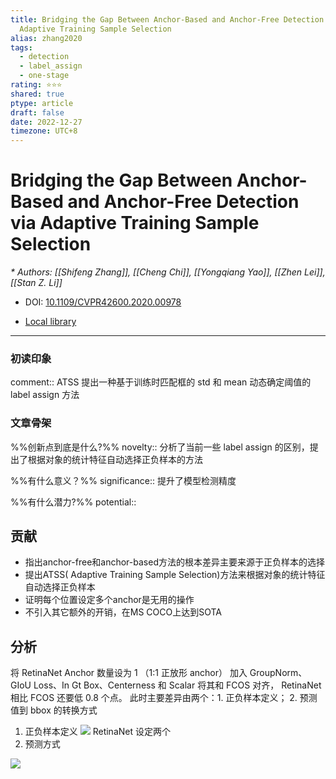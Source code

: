 ```yaml
---
title: Bridging the Gap Between Anchor-Based and Anchor-Free Detection via
  Adaptive Training Sample Selection
alias: zhang2020
tags:
  - detection
  - label_assign
  - one-stage
rating: ⭐⭐⭐
shared: true
ptype: article
draft: false
date: 2022-12-27
timezone: UTC+8
---
```



# Bridging the Gap Between Anchor-Based and Anchor-Free Detection via Adaptive Training Sample Selection
<cite>* Authors: [[Shifeng Zhang]], [[Cheng Chi]], [[Yongqiang Yao]], [[Zhen Lei]], [[Stan Z. Li]]</cite>

* DOI: [10.1109/CVPR42600.2020.00978](https://doi.org/10.1109/CVPR42600.2020.00978)

* [Local library](zotero://select/items/1_QZQNGHFX)

***

### 初读印象

comment:: ATSS 提出一种基于训练时匹配框的 std 和 mean 动态确定阈值的 label assign 方法

### 文章骨架
%%创新点到底是什么?%%
novelty:: 分析了当前一些 label assign 的区别，提出了根据对象的统计特征自动选择正负样本的方法

%%有什么意义？%%
significance:: 提升了模型检测精度

%%有什么潜力?%% 
potential:: 





## 贡献
- 指出anchor-free和anchor-based方法的根本差异主要来源于正负样本的选择
- 提出ATSS( Adaptive Training Sample Selection)方法来根据对象的统计特征自动选择正负样本
- 证明每个位置设定多个anchor是无用的操作
- 不引入其它额外的开销，在MS COCO上达到SOTA

## 分析
将 RetinaNet Anchor 数量设为 1 （1:1 正放形 anchor） 加入 GroupNorm、GIoU Loss、In Gt Box、Centerness 和 Scalar 将其和 FCOS 对齐，  RetinaNet 相比 FCOS 还要低 0.8 个点。 此时主要差异由两个：1. 正负样本定义； 2. 预测值到 bbox 的转换方式

1. 正负样本定义
   ![](https://markdown-imagebed.oss-cn-beijing.aliyuncs.com/imgs20210615232952.png)
   RetinaNet 设定两个
2. 预测方式

![](https://markdown-imagebed.oss-cn-beijing.aliyuncs.com/imgs/20210623150436.png) 


